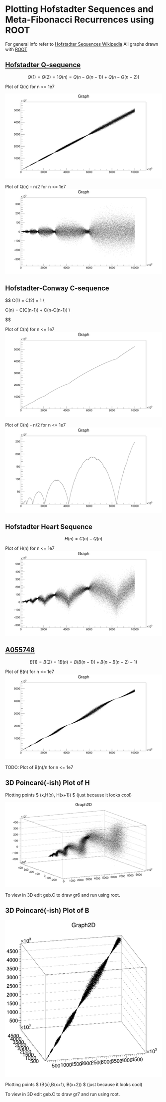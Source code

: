 # Plotting Hofstadter Sequences and Meta-Fibonacci Recurrences using ROOT

For general info refer to [Hofstadter Sequences Wikipedia](https://en.wikipedia.org/wiki/Hofstadter_sequence)
All graphs drawn with [ROOT](https://root.cern/)


## [Hofstadter Q-sequence](https://oeis.org/A005185)

```math
Q(1) = Q(2) = 1
Q(n) = Q(n-Q(n-1)) + Q(n-Q(n-2))
```

Plot of Q(n) for n <= 1e7

![plot](/images/Q1.png)

Plot of Q(n) - n/2 for n <= 1e7
![plot](images/Q2.png)

## Hofstadter-Conway C-sequence

$$
C(1) = C(2) = 1 \\

C(n) = C(C(n-1)) + C(n-C(n-1)) \\

$$

Plot of C(n) for n <= 1e7
![plot](images/C1.png)

Plot of C(n) - n/2 for n <= 1e7
![plot](images/C2.png)

## Hofstadter Heart Sequence
```math
H(n) = C(n) - Q(n)
```


Plot of H(n) for n <= 1e7
![plot](images/H1.png)


## [A055748](http://oeis.org/A055748)

```math
B(1) = B(2) = 1
B(n) = B(B(n-1)) + B(n - B(n-2) - 1)
```

Plot of B(n) for n <= 1e7
![plot](images/B1.png)

TODO:
Plot of B(n)/n for n <= 1e7

## 3D Poincaré(-ish) Plot of H

Plotting points $ (x,H(x), H(x+1)) $ (just because it looks cool)

![plot](images/PCH.png)

To view in 3D edit geb.C to draw gr6 and run using root.

## 3D Poincaré(-ish) Plot of B

![plot](images/PCB.png)


Plotting points $ (B(x),B(x+1), B(x+2)) $ (just because it looks cool)

To view in 3D edit geb.C to draw gr7 and run using root.
